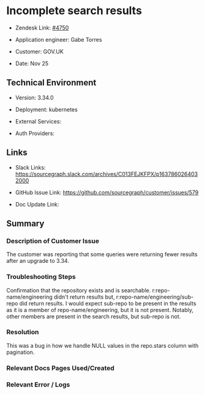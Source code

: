 

# Incomplete search results <!-- Ticket Title  Hint: include keywords to make it searchable -->



- Zendesk Link: [#4750](https://sourcegraph.zendesk.com/agent/tickets/4750)

- Application engineer: Gabe Torres

- Customer: GOV.UK <!-- Redact if this contains personally identifying information -->

- Date: Nov 25


<!-- Data populated from integration, speak to Ben Gordon or Michael Bali if not working -->

<!-- During Internal team trial, fill missing data manually (we are waiting for all data to sync) -->



## Technical Environment

- Version: 3.34.0​

- Deployment: kubernetes

- External Services:

- Auth Providers:





## Links
<!-- Data for application engineer manual entry -->
- Slack Links: https://sourcegraph.slack.com/archives/C013FEJKFPX/p1637860264032000 

- GitHub Issue Link: https://github.com/sourcegraph/customer/issues/579 

- Doc Update Link:



## Summary

### Description of Customer Issue
The customer was reporting that some queries were returning fewer results after an upgrade to 3.34.



### Troubleshooting Steps
Confirmation that the repository exists and is searchable. 
r:repo-name/engineering didn't return results but, r:repo-name/engineering/sub-repo did return results.
I would expect sub-repo to be present in the results as it is a member of repo-name/engineering, but it is not present. Notably, other members are present in the search results, but sub-repo is not.



### Resolution
This was a bug in how we handle NULL values in the repo.stars column with pagination.



### Relevant Docs Pages Used/Created



### Relevant Error / Logs

<!-- Please redact keys, tokens, and personal identifying information -->




<!-- Once complete, upload a copy to https://github.com/sourcegraph/support-tools-internal/tree/main/resolved-tickets as a .md file -->
<!-- Name the file 4750.md -->
